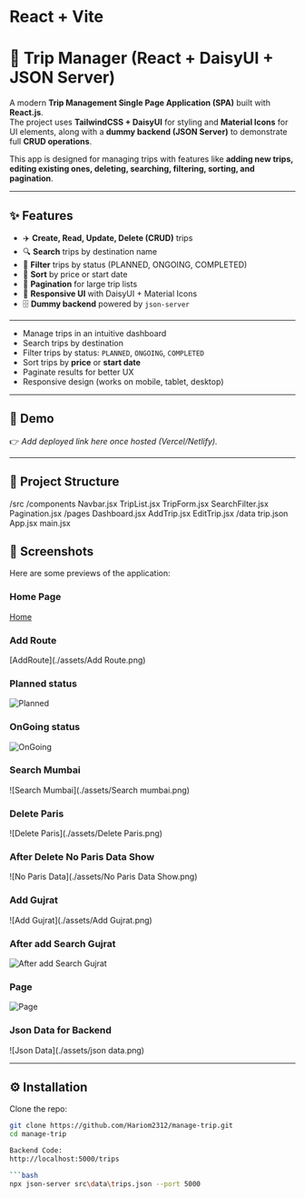 # React + Vite

# 🧳 Trip Manager (React + DaisyUI + JSON Server)

A modern **Trip Management Single Page Application (SPA)** built with **React.js**.  
The project uses **TailwindCSS + DaisyUI** for styling and **Material Icons** for UI elements, along with a **dummy backend (JSON Server)** to demonstrate full **CRUD operations**.  

This app is designed for managing trips with features like **adding new trips, editing existing ones, deleting, searching, filtering, sorting, and pagination**.  

---
## ✨ Features
- ✈️ **Create, Read, Update, Delete (CRUD)** trips  
- 🔍 **Search** trips by destination name  
- 🎯 **Filter** trips by status (PLANNED, ONGOING, COMPLETED)  
- 📅 **Sort** by price or start date  
- 📖 **Pagination** for large trip lists  
- 🎨 **Responsive UI** with DaisyUI + Material Icons  
- 🗄️ **Dummy backend** powered by `json-server`  

---

- Manage trips in an intuitive dashboard  
- Search trips by destination  
- Filter trips by status: `PLANNED`, `ONGOING`, `COMPLETED`  
- Sort trips by **price** or **start date**  
- Paginate results for better UX  
- Responsive design (works on mobile, tablet, desktop)  

---

## 🚀 Demo
👉 _Add deployed link here once hosted (Vercel/Netlify)._  

---

## 📂 Project Structure
/src
  /components
    Navbar.jsx
    TripList.jsx
    TripForm.jsx
    SearchFilter.jsx
    Pagination.jsx
  /pages
    Dashboard.jsx
    AddTrip.jsx
    EditTrip.jsx
  /data
    trip.json
  App.jsx
  main.jsx

## 📸 Screenshots

Here are some previews of the application:

### Home Page
[Home](./assets/Home.png)

### Add Route
[AddRoute](./assets/Add Route.png)

### Planned status
![Planned](./assets/Planned.png)

### OnGoing status
![OnGoing](./assets/Ongoing.png)

### Search Mumbai
![Search Mumbai](./assets/Search mumbai.png)

### Delete Paris
![Delete Paris](./assets/Delete Paris.png)

### After Delete No Paris Data Show
![No Paris Data](./assets/No Paris Data Show.png)

### Add Gujrat
![Add Gujrat](./assets/Add Gujrat.png)

### After add Search Gujrat
![After add Search Gujrat](./assets/Completed.png)

### Page
![Page](./assets/Page.png)

### Json Data for Backend
![Json Data](./assets/json data.png)

---

## ⚙️ Installation

Clone the repo:

```bash
git clone https://github.com/Hariom2312/manage-trip.git
cd manage-trip

Backend Code: 
http://localhost:5000/trips

```bash
npx json-server src\data\trips.json --port 5000

